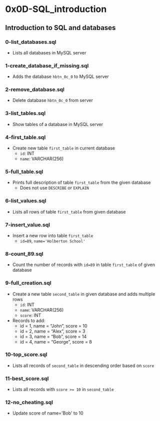 # 0x0D-SQL_introduction

## Introduction to SQL and databases
### 0-list_databases.sql
* Lists all databases in MySQL server

### 1-create_database_if_missing.sql
* Adds the database `hbtn_0c_0` to MySQL server

### 2-remove_database.sql
* Delete database `hbtn_0c_0` from server

### 3-list_tables.sql
* Show tables of a database in MySQL server

### 4-first_table.sql
* Create new table `first_table` in current database
  * `id`: INT
  * `name`: VARCHAR(256)

### 5-full_table.sql
* Prints full description of table `first_table` from the given database
  * Does not use `DESCRIBE` or `EXPLAIN`

### 6-list_values.sql
* Lists all rows of table `first_table` from given database

### 7-insert_value.sql
* Insert a new row into table `first_table`
  * `id=89`, `name='Holberton School'`

### 8-count_89.sql
* Count the number of records with `id=89` in table `first_table` of given database

### 9-full_creation.sql
* Create a new table `second_table` in given database and adds multiple rows
  * `id`: INT
  * `name`: VARCHAR(256)
  * `score`: INT
* Records to add:
  * id = 1, name = “John”, score = 10
  * id = 2, name = “Alex”, score = 3
  * id = 3, name = “Bob”, score = 14
  * id = 4, name = “George”, score = 8
### 10-top_score.sql
* Lists all records of `second_table` in descending order based on `score`

### 11-best_score.sql
* Lists all records with `score >= 10` in `second_table`

### 12-no_cheating.sql
* Update score of name='Bob' to 10

